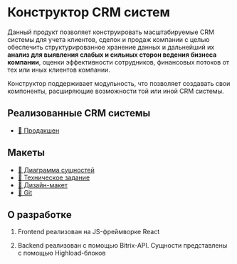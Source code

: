 # Конструктор CRM систем
<p>Данный продукт позволяет конструировать масштабируемые CRM системы для учета клиентов, сделок и продаж компании с целью обеспечить структурированное хранение данных и дальнейший их <b>анализ для выявления слабых и сильных сторон ведения бизнеса компании</b>, оценки эффективности сотрудников, финансовых потоков от тех или иных клиентов компании. </p>
<p>Конструктор поддерживает модульность, что позволяет создавать свои компоненты, расширяющие возможности той или иной CRM системы. </p>

## Реализованные CRM системы

* [🔗 Продакшен](/)

## Макеты
* [🔗 Диаграмма сущностей](https://www.figma.com/board/kRci8tfHZyFgmRcATiVcab/%D0%94%D0%B8%D0%B0%D0%B3%D1%80%D0%B0%D0%BC%D0%BC%D0%B0-%D1%81%D1%83%D1%89%D0%BD%D0%BE%D1%81%D1%82%D0%B5%D0%B9?node-id=0-1&t=aW2QlmiK2mhP1kX2-1)
* [🔗 Техническое задание](https://docs.google.com/document/d/1GnRwewCc9kVvTC2yD3hWn8dhlM0WckB_iaEi6T9qBTk/edit)
* [🔗 Дизайн-макет](https://www.figma.com/design/iGaQ4j0pXSR1MlE6gdJRz4/THLB-CRM?node-id=1-3&t=JVB8SU3i8J3A4sxR-1)
* [🔗 Git](https://github.com/PROLABA/crm)

## О разработке
1. Frontend реализован на JS-фреймворке React

2. Backend реализован с помощью Bitrix-API. Сущности представлены с помощью Highload-блоков
